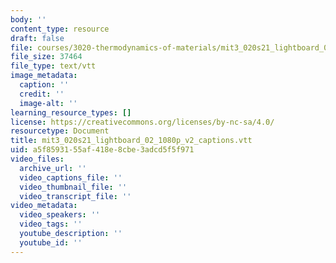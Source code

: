 ```yaml
---
body: ''
content_type: resource
draft: false
file: courses/3020-thermodynamics-of-materials/mit3_020s21_lightboard_02_1080p_v2_captions.vtt
file_size: 37464
file_type: text/vtt
image_metadata:
  caption: ''
  credit: ''
  image-alt: ''
learning_resource_types: []
license: https://creativecommons.org/licenses/by-nc-sa/4.0/
resourcetype: Document
title: mit3_020s21_lightboard_02_1080p_v2_captions.vtt
uid: a5f85931-55af-418e-8cbe-3adcd5f5f971
video_files:
  archive_url: ''
  video_captions_file: ''
  video_thumbnail_file: ''
  video_transcript_file: ''
video_metadata:
  video_speakers: ''
  video_tags: ''
  youtube_description: ''
  youtube_id: ''
---
```

